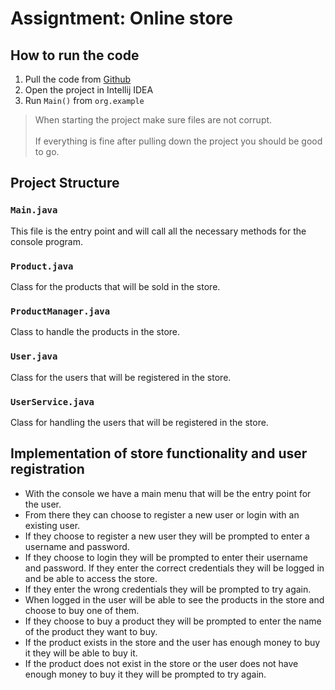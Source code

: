 # Assigntment: Online store

## How to run the code

1. Pull the code from [Github](https://github.com/Vigoliet/Online_Store)
2. Open the project in Intellij IDEA
3. Run `Main()` from `org.example`

>When starting the project make sure files are not corrupt. <br> <br> If everything
>is fine after pulling down the project you should be good to go.

## Project Structure

### `Main.java`
This file is the entry point and will call all the necessary methods for the console
program.

### `Product.java`
Class for the products that will be sold in the store.

### `ProductManager.java`
Class to handle the products in the store.

### `User.java`
Class for the users that will be registered in the store.

### `UserService.java`
Class for handling the users that will be registered in the store.

## Implementation of store functionality and user registration
- With the console we have a main menu that will be the entry point for the user.
- From there they can choose to register a new user or login with an existing user.
- If they choose to register a new user they will be prompted to enter a username and password. 
- If they choose to login they will be prompted to enter their username and password. If they enter the correct credentials 
they will be logged in and be able to access the store.
- If they enter the wrong credentials they will be prompted to try again.
- When logged in the user will be able to see the products in the store and choose to buy one of them.
- If they choose to buy a product they will be prompted to enter the name of the product they want to buy.
- If the product exists in the store and the user has enough money to buy it they will be able to buy it.
- If the product does not exist in the store or the user does not have enough money to buy it they will be prompted to try again.

